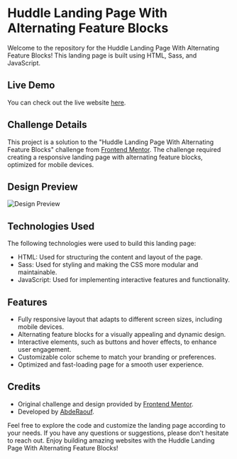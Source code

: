 # Huddle Landing Page With Alternating Feature Blocks

Welcome to the repository for the Huddle Landing Page With Alternating Feature Blocks! This landing page is built using HTML, Sass, and JavaScript.

## Live Demo

You can check out the live website [here](https://abdraoufx.github.io/frontEndMentor_Challenges/junior/huddle_landing_page_with_alternating_feature_blocks).

## Challenge Details

This project is a solution to the "Huddle Landing Page With Alternating Feature Blocks" challenge from [Frontend Mentor](https://www.frontendmentor.io). The challenge required creating a responsive landing page with alternating feature blocks, optimized for mobile devices.

## Design Preview

![Design Preview](images/desktop-preview.jpg "Design Preview")

## Technologies Used

The following technologies were used to build this landing page:

- HTML: Used for structuring the content and layout of the page.
- Sass: Used for styling and making the CSS more modular and maintainable.
- JavaScript: Used for implementing interactive features and functionality.

## Features

- Fully responsive layout that adapts to different screen sizes, including mobile devices.
- Alternating feature blocks for a visually appealing and dynamic design.
- Interactive elements, such as buttons and hover effects, to enhance user engagement.
- Customizable color scheme to match your branding or preferences.
- Optimized and fast-loading page for a smooth user experience.

## Credits

- Original challenge and design provided by [Frontend Mentor](https://www.frontendmentor.io).
- Developed by [AbdeRaouf](https://github.com/abdraoufx).

Feel free to explore the code and customize the landing page according to your needs. If you have any questions or suggestions, please don't hesitate to reach out. Enjoy building amazing websites with the Huddle Landing Page With Alternating Feature Blocks!
